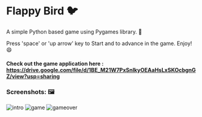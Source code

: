 # Flappy Bird 🐦

A simple Python based game using Pygames library. 🌟

Press 'space' or 'up arrow' key to Start and to advance in the game. Enjoy! 😄

#### Check out the game application here : https://drive.google.com/file/d/1BE_M21W7PxSnIkyOEAaHsLxSKOcbgnGZ/view?usp=sharing

### Screenshots: 🖼️

![intro](https://user-images.githubusercontent.com/79649501/122678489-c6168980-d204-11eb-928d-8341363f36b2.PNG)
![game](https://user-images.githubusercontent.com/79649501/122678482-be56e500-d204-11eb-8efd-7a631636dabc.PNG)
![gameover](https://user-images.githubusercontent.com/79649501/122678486-c3b42f80-d204-11eb-90f0-42418a93d0fc.PNG)

